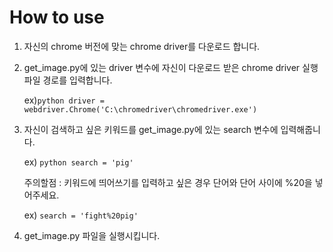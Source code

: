 # How to use
1. 자신의 chrome 버전에 맞는 chrome driver를 다운로드 합니다.
2. get_image.py에 있는 driver 변수에 자신이 다운로드 받은 chrome driver 실행파일 경로를 입력합니다.

    ex)```python driver = webdriver.Chrome('C:\chromedriver\chromedriver.exe')```
3. 자신이 검색하고 싶은 키워드를 get_image.py에 있는 search 변수에 입력해줍니다.

    ex) ```python search = 'pig'```
    
    주의할점 : 키워드에 띄어쓰기를 입력하고 싶은 경우 단어와 단어 사이에 %20을 넣어주세요.

    ex) ```search = 'fight%20pig'```
4. get_image.py 파일을 실행시킵니다.
